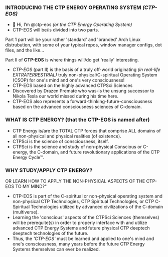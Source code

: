 ### INTRODUCING THE CTP ENERGY OPERATING SYSTEM *(CTP-EOS)*

- 👋 Hi, I’m @ctp-eos *(or the CTP Energy Operating System)*
- CTP-EOS will be/is divided into two parts.

Part 1 part will be your rather 'standard' and 'branded' Arch Linux distrubution,
with some of your typical repos, window manager configs, dot files, and the like...

Part II of **CTP-EOS** is where things will/do get 'really' interesting.
- *CTP-EOS* (part II) is the basis of a truly off-world originating *(in real-life EXTRATERRESTRIAL)* truly non-physical/C-spiritual Operating System (CSOP) for one's mind and one's very consciousness!
- CTP-EOS based on the highly advanced CTPSci Sciences
- Discovered by Drazen Premate who was-is the unsung successor to Nikola Tesla our world missed during his time here.
- CTP-EOS also represents a forward-thinking-future-consciousness based on the advanced consciousness sciences of C-domain.


### WHAT IS CTP ENERGY? (that the CTP-EOS is named after)

- CTP Energy is/are the TOTAL CTP forces that comprise ALL domains of all non-physical and physical realities (of existence).
- CTPSci is the science of consciousness, itself.
- CTPSci is the science and study of non-physical Conscious or C-energy, the C-domain, and future revolutionary applications of the CTP Energy Cycle™.


### WHY STUDY/APPLY CTP ENERGY? 
OR LEARN HOW TO APPLY THE NON-PHYSICAL ASPECTS OF THE CTP-EOS TO MY MIND?"

- CTP-EOS is part of the C-spiritual or non-physical operating system and non-physical CTP Technologies, CTP Spiritual Technologies, or CTP C-Spiritual Technologies utilized by advanced civilizations of the C-domain (multiverse).
- Learning the 'conscious' aspects of the CTPSci Sciences (themselves) will be prerequite(s) in order to properly interface with and utilize advanced CTP Energy Systems and future physical CTP deeptech deeptech technologies of the future.
- Thus, the *'CTP-EOS'* must be learned and applied to one's mind and one's consciousness, many years before the future CTP Energy Systems themselves can ever be realized.


<!---
ctp-eos/ctp-eos is a ✨ special ✨ repository because its `README.md` (this file) appears on your GitHub profile.
You can click the Preview link to take a look at your changes.
--->
